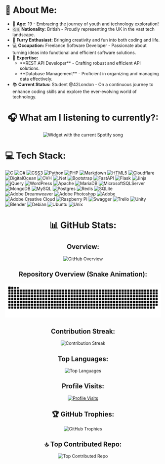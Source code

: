 <div>
<h1>💫 About Me:</h1>
<ul>
  <li>🎉 <strong>Age:</strong> 19 - Embracing the journey of youth and technology exploration!</li>
  <li>🇬🇧 <strong>Nationality:</strong> British - Proudly representing the UK in the vast tech landscape.</li>
  <li>🐾 <strong>Furry Enthusiast:</strong> Bringing creativity and fun into both coding and life.</li>
  <li>💻 <strong>Occupation:</strong> Freelance Software Developer - Passionate about turning ideas into functional and efficient software solutions.</li>
  <li>🚀 <strong>Expertise:</strong>
    <ul>
      <li>**REST API Developer** - Crafting robust and efficient API solutions.</li>
      <li>**Database Management** - Proficient in organizing and managing data effectively.</li>
    </ul>
  </li>
  <li>📚 <strong>Current Status:</strong> Student @42London - On a continuous journey to enhance coding skills and explore the ever-evolving world of technology.</li>
</ul>
</div>


<div align="center">
  <h1>🎧 What am I listening to currently?:</h1>
  <img src="https://spotify.wolfieog.xyz/?theme=dark&scan=true&spin=false&rainbow=false" alt="Widget with the current Spotify song" />
</div>

# 💻 Tech Stack:

![C](https://img.shields.io/badge/c-%2300599C.svg?style=for-the-badge&logo=c&logoColor=white) ![C#](https://img.shields.io/badge/c%23-%23239120.svg?style=for-the-badge&logo=csharp&logoColor=white) ![CSS3](https://img.shields.io/badge/css3-%231572B6.svg?style=for-the-badge&logo=css3&logoColor=white) ![Python](https://img.shields.io/badge/python-3670A0?style=for-the-badge&logo=python&logoColor=ffdd54) ![PHP](https://img.shields.io/badge/php-%23777BB4.svg?style=for-the-badge&logo=php&logoColor=white) ![Markdown](https://img.shields.io/badge/markdown-%23000000.svg?style=for-the-badge&logo=markdown&logoColor=white) ![HTML5](https://img.shields.io/badge/html5-%23E34F26.svg?style=for-the-badge&logo=html5&logoColor=white) ![Cloudflare](https://img.shields.io/badge/Cloudflare-F38020?style=for-the-badge&logo=Cloudflare&logoColor=white) ![DigitalOcean](https://img.shields.io/badge/DigitalOcean-%230167ff.svg?style=for-the-badge&logo=digitalOcean&logoColor=white) ![OVH](https://img.shields.io/badge/ovh-%23123F6D.svg?style=for-the-badge&logo=ovh&logoColor=#123F6D) ![.Net](https://img.shields.io/badge/.NET-5C2D91?style=for-the-badge&logo=.net&logoColor=white) ![Bootstrap](https://img.shields.io/badge/bootstrap-%238511FA.svg?style=for-the-badge&logo=bootstrap&logoColor=white) ![FastAPI](https://img.shields.io/badge/FastAPI-005571?style=for-the-badge&logo=fastapi) ![Flask](https://img.shields.io/badge/flask-%23000.svg?style=for-the-badge&logo=flask&logoColor=white) ![Jinja](https://img.shields.io/badge/jinja-white.svg?style=for-the-badge&logo=jinja&logoColor=black) ![jQuery](https://img.shields.io/badge/jquery-%230769AD.svg?style=for-the-badge&logo=jquery&logoColor=white) ![WordPress](https://img.shields.io/badge/WordPress-%23117AC9.svg?style=for-the-badge&logo=WordPress&logoColor=white) ![Apache](https://img.shields.io/badge/apache-%23D42029.svg?style=for-the-badge&logo=apache&logoColor=white) ![MariaDB](https://img.shields.io/badge/MariaDB-003545?style=for-the-badge&logo=mariadb&logoColor=white) ![MicrosoftSQLServer](https://img.shields.io/badge/Microsoft%20SQL%20Server-CC2927?style=for-the-badge&logo=microsoft%20sql%20server&logoColor=white) ![MongoDB](https://img.shields.io/badge/MongoDB-%234ea94b.svg?style=for-the-badge&logo=mongodb&logoColor=white) ![MySQL](https://img.shields.io/badge/mysql-%2300000f.svg?style=for-the-badge&logo=mysql&logoColor=white) ![Postgres](https://img.shields.io/badge/postgres-%23316192.svg?style=for-the-badge&logo=postgresql&logoColor=white) ![Redis](https://img.shields.io/badge/redis-%23DD0031.svg?style=for-the-badge&logo=redis&logoColor=white) ![SQLite](https://img.shields.io/badge/sqlite-%2307405e.svg?style=for-the-badge&logo=sqlite&logoColor=white) ![Adobe Dreamweaver](https://img.shields.io/badge/Adobe%20Dreamweaver-FF61F6.svg?style=for-the-badge&logo=Adobe%20Dreamweaver&logoColor=white) ![Adobe Photoshop](https://img.shields.io/badge/adobe%20photoshop-%2331A8FF.svg?style=for-the-badge&logo=adobe%20photoshop&logoColor=white) ![Adobe](https://img.shields.io/badge/adobe-%23FF0000.svg?style=for-the-badge&logo=adobe&logoColor=white) ![Adobe Creative Cloud](https://img.shields.io/badge/Adobe%20Creative%20Cloud-DA1F26.svg?style=for-the-badge&logo=Adobe%20Creative%20Cloud&logoColor=white) ![Raspberry Pi](https://img.shields.io/badge/-RaspberryPi-C51A4A?style=for-the-badge&logo=Raspberry-Pi) ![Swagger](https://img.shields.io/badge/-Swagger-%23Clojure?style=for-the-badge&logo=swagger&logoColor=white) ![Trello](https://img.shields.io/badge/Trello-%23026AA7.svg?style=for-the-badge&logo=Trello&logoColor=white) ![Unity](https://img.shields.io/badge/Unity-%23000000.svg?style=for-the-badge&logo=unity&logoColor=white) ![Blender](https://img.shields.io/badge/Blender-%23F5792A.svg?style=for-the-badge&logo=blender&logoColor=white) ![Debian](https://img.shields.io/badge/Debian-A81D33?style=for-the-badge&logo=debian&logoColor=white) ![Ubuntu](https://img.shields.io/badge/Ubuntu-E95420?style=for-the-badge&logo=ubuntu&logoColor=white) ![Unix](https://img.shields.io/badge/Unix-%23505151.svg?style=for-the-badge&logo=unix&logoColor=white) 


<div align="center">
  <h1>📊 GitHub Stats:</h1>

  <h2>Overview:</h2>
  <img src="https://github-readme-stats.vercel.app/api?username=WOLFIE-OG&theme=dark&hide_border=false&include_all_commits=true&count_private=true" alt="GitHub Overview" />

  <h2>Repository Overview (Snake Animation):</h2>
  <img src="https://raw.githubusercontent.com/WOLFIE-OG/WOLFIE-OG/output/snake.svg" alt="Snake Animation" />

  <h2>Contribution Streak:</h2>
  <img src="https://github-readme-streak-stats.herokuapp.com/?user=WOLFIE-OG&theme=dark&hide_border=false" alt="Contribution Streak" />

  <h2>Top Languages:</h2>
  <img src="https://github-readme-stats.vercel.app/api/top-langs/?username=WOLFIE-OG&theme=dark&hide_border=false&include_all_commits=true&count_private=true&layout=compact" alt="Top Languages" />

  <h2>Profile Visits:</h2>
  <a href="https://github.com/WOLFIE-OG">
    <img src="https://komarev.com/ghpvc/?username=wolfie-og&label=Profile%20views&color=0e75b6&style=for-the-badge" alt="Profile Visits" />
  </a>

  <h2>🏆 GitHub Trophies:</h2>
  <img src="https://github-profile-trophy.vercel.app/?username=WOLFIE-OG&theme=dark&no-frame=false&no-bg=true&margin-w=4" alt="GitHub Trophies" />

  <h2>🔝 Top Contributed Repo:</h2>
  <img src="https://github-contributor-stats.vercel.app/api?username=WOLFIE-OG&limit=5&theme=dark&combine_all_yearly_contributions=true" alt="Top Contributed Repo" />
</div>
